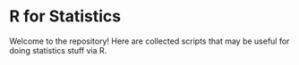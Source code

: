 # R for Statistics

Welcome to the repository! Here are collected scripts that may be useful for doing statistics stuff via R.

